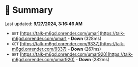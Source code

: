 # 📖 Summary
Last updated: **9/27/2024, 3:16:46 AM**

- `GET` [https://talk-m6gd.onrender.com/umar](https://talk-m6gd.onrender.com/umar) - **Down** (328ms)
- `GET` [https://talk-m6gd.onrender.com/9337](https://talk-m6gd.onrender.com/9337) - **Down** (267ms)
- `GET` [https://talk-m6gd.onrender.com/umar920](https://talk-m6gd.onrender.com/umar920) - **Down** (282ms)
